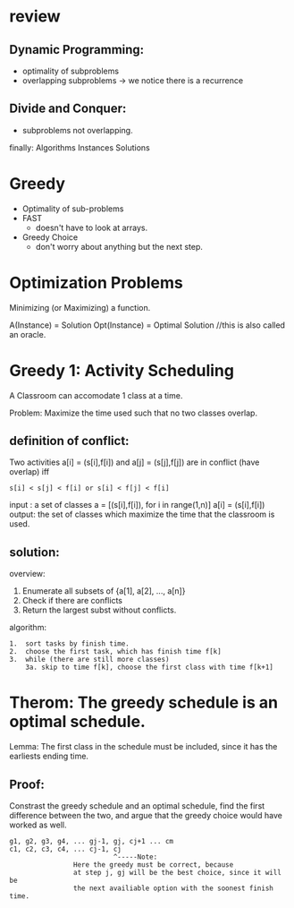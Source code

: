 review
==

Dynamic Programming:
--
- optimality of subproblems
- overlapping subproblems
-> we notice there is a recurrence

Divide and Conquer:
--
- subproblems not overlapping.

finally:
Algorithms
Instances
Solutions

Greedy
====
- Optimality of sub-problems
- FAST
    - doesn't have to look at arrays.
- Greedy Choice
    - don't worry about anything but the next step.

Optimization Problems
=====
Minimizing (or Maximizing) a function.

A(Instance) = Solution
Opt(Instance) = Optimal Solution //this is also called an oracle.


Greedy 1: Activity Scheduling
====
A Classroom can accomodate 1 class at a time.


Problem: Maximize the time used such that no two classes overlap.


definition of conflict:
--
   Two activities a[i] = (s[i],f[i]) and a[j] = (s[j],f[j])
   are in conflict (have overlap) iff

    s[i] < s[j] < f[i] or s[i] < f[j] < f[i]

 input : a set of classes a = [(s[i],f[i]), for i in range(1,n)]
                      a[i] = (s[i],f[i])
 output: the set of classes which maximize the time that the classroom is used.

solution:
--
overview:
1.  Enumerate all subsets of {a[1], a[2], ..., a[n]}
2.  Check if there are conflicts
3.  Return the largest subst without conflicts.

algorithm:

    1.  sort tasks by finish time.
    2.  choose the first task, which has finish time f[k]
    3.  while (there are still more classes)
        3a. skip to time f[k], choose the first class with time f[k+1]


Therom: The greedy schedule is an optimal schedule.
====
Lemma:
The first class in the schedule must be included, since it has the earliests ending time.

Proof:
----
Constrast the greedy schedule and an optimal schedule, find the first difference between the two, and argue that the greedy choice would have worked as well.

    g1, g2, g3, g4, ... gj-1, gj, cj+1 ... cm
    c1, c2, c3, c4, ... cj-1, cj
                              ^-----Note:
                    Here the greedy must be correct, because
                    at step j, gj will be the best choice, since it will be
                    the next availiable option with the soonest finish time.
